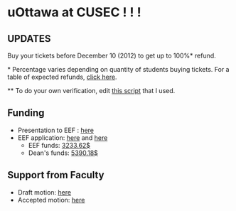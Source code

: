 # uOttawa at CUSEC ! ! !

## UPDATES

Buy your tickets before December 10 (2012) to get up to 100%* refund.

\* Percentage varies depending on quantity of students buying tickets.  For a table of expected refunds, [click here][1].

\** To do your own verification, edit [this script][2] that I used.

[1]: https://github.com/AntoineGrondin/uOttawa-at-CUSEC/blob/master/cost_table.md
[2]: https://github.com/AntoineGrondin/uOttawa-at-CUSEC/blob/master/cost_per_student.rb

## Funding

* Presentation to EEF : [here][7]
* EEF application: [here][3] and [here][4]
  * EEF funds: [3233.62$][5]
  * Dean's funds: [5390.18$][6]



## Support from Faculty

* Draft motion: [here][8]
* Accepted motion: [here][9]

[3]: https://github.com/AntoineGrondin/uOttawa-at-CUSEC/blob/master/EEF.md
[4]: https://github.com/AntoineGrondin/uOttawa-at-CUSEC/blob/master/EEF_Form.pdf
[5]: https://github.com/AntoineGrondin/uOttawa-at-CUSEC/blob/master/EEF_Results_CUSEC.pdf
[6]: https://github.com/AntoineGrondin/uOttawa-at-CUSEC/blob/master/EEF_Results_(Dean)_CUSEC.pdf
[7]: https://github.com/AntoineGrondin/uOttawa-at-CUSEC/blob/master/eef_presentation.pdf
[8]: https://github.com/AntoineGrondin/uOttawa-at-CUSEC/blob/master/draft_motion.md
[9]: https://github.com/AntoineGrondin/uOttawa-at-CUSEC/blob/master/2012-04FacultyCouncilMinutes-Oct16.pdf